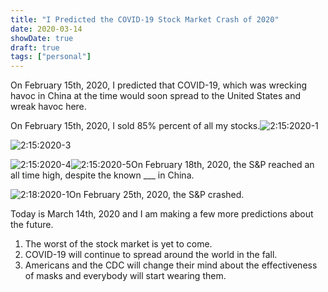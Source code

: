 ```yaml
---
title: "I Predicted the COVID-19 Stock Market Crash of 2020"
date: 2020-03-14
showDate: true
draft: true
tags: ["personal"]
---
```


On February 15th, 2020, I predicted that COVID-19, which was wrecking havoc in China at the time would soon spread to the United States and wreak havoc here.

On February 15th, 2020, I sold 85% percent of all my stocks.![2:15:2020-1](/Users/wesleytian/Documents/personal/websites/blog/content/2020/2:15:2020-1.png)

![2:15:2020-3](/Users/wesleytian/Documents/personal/websites/blog/content/2020/2:15:2020-3.png)

![2:15:2020-4](/Users/wesleytian/Documents/personal/websites/blog/content/2020/2:15:2020-4.png)![2:15:2020-5](/Users/wesleytian/Documents/personal/websites/blog/content/2020/2:15:2020-5.png)On February 18th, 2020, the S&P reached an all time high, despite the known \_\_\_ in China.

![2:18:2020-1](/Users/wesleytian/Documents/personal/websites/blog/content/2020/2:18:2020-1.png)On February 25th, 2020, the S&P crashed.

Today is March 14th, 2020 and I am making a few more predictions about the future.

1. The worst of the stock market is yet to come.
2. COVID-19 will continue to spread around the world in the fall.
3. Americans and the CDC will change their mind about the effectiveness of masks and everybody will start wearing them.
